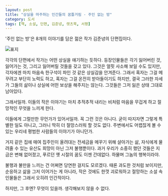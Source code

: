 ```yaml
---
layout: post
title: "상실을 마주하는 인간들의 꿈틀거림 - 주인 없는 방"
category: 도서
tags: [책, 소설, 단편, 김준녕, 렛츠북, 서평]
---
```


'주인 없는 방'은
8개의 이야기를 담은 젊은 작가 김준녕의 단편집이다.

![표지](https://lh3.googleusercontent.com/6S9t6eHoyAvAu4DRXO_T2tHw5QxBQ8xr11B4Z5VMxBcLxGMtrGNbKJFS_934HKppazELzglz0c9PoA=s480)

각각의 단편에서 작가는 어떤 상실을 얘기하는 듯하다.
등장인물들은 각기 잃어버린 것, 잃어가는 것, 그리고 잃어버릴 것들을 갖고 있다.
그것은 얼핏 사소해 보일 수도 있지만,
각자에겐 마치 마음속 한구석이 파인 것 같은 상실감을 안겨준다.
그래서 혹자는 그걸 메꾸려고 부단히 노력도 하고,
혹자는 그걸 온전히 받아들이기도 하지만,
결국 그러한 자세가 그들의 삶이나 상실에 어떤 보상을 해주지는 않는다.
그것들은 그저 잃은 상태 그대로 남아있다.

그래서일까.
이들의 작은 이야기는
마치 추적추적 내리는 비처럼 마음을 무겁게 하고
절망적인 무엇을 느끼게 한다.

이들에게 그럴만한 무언가가 있어서일까.
꼭 그런 것은 아니다.
굳이 따지자면 그렇게 특별한 일도 아니고, 그러니 딱히 더 절망스러워 할 것도 없다.
주변에서도 어렵잖게 볼 수 있는 우리네 평범한 사람들의 이야기가 아니던가.

거지 같은 집에 매여 집주인이 올려대는 전세금을 메꾸기 위해 살아가는 삶,
자식에게 물려줄 수 있는 유산도 희망이 아닌 그저 불행뿐이다.
과거 우리가 소중히 했던 것들은 지금은 변해 없어졌고,
푸르던 옛 시절의 꿈도 이젠 간데없다.
하물며 그놈의 행복이라야.

불행과 불만을 느끼는 건 어쩌면 당연한 걸지도 모르겠다.
때론 과도한 것처럼 보이지만,
순응하고 삶을 그저 이어가는 게 아니라,
작은 것에도 한껏 괴로워하고 절망하는 소설 속 인물들은
그래서 오히려 인간적이다.

하지만, 그 후엔?
무엇이 있을까.
생각해보지 않을 수 없다.
